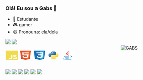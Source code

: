 ### Olá! Eu sou a Gabs 💜

- 🌱 Estudante
- 🎮 gamer
- 😄 Pronouns: ela/dela

<div>
  <img width="42%" src="https://github-readme-stats.vercel.app/api?username=gabriellama&show_icons=true&theme=material-palenight">
  <img width="32%" src="https://github-readme-stats.vercel.app/api/top-langs/?username=gabriellama&layout=compact&theme=material-palenight">
</div>
<div>
  <img align="right" alt="GABS" height="140" width="140"src="https://cdn.discordapp.com/attachments/1007706378124664843/1159218592202625026/picasion.com_187d6f8437a65b0636b4aa8b4e45479b.gif?ex=65303971&is=651dc471&hm=7478caff8e74e18d297c3c1b78afb9641b1b63a285250ba9208acce24096bdaf&"> 
</div>

<div style="display: inline_block"><br>
  <img align="center" alt="Js" height="30" width="40" src="https://raw.githubusercontent.com/devicons/devicon/master/icons/javascript/javascript-plain.svg">
  <img align="center" alt="HTML" height="30" width="40" src="https://raw.githubusercontent.com/devicons/devicon/master/icons/html5/html5-original.svg">
  <img align="center" alt="CSS" height="30" width="40" src="https://raw.githubusercontent.com/devicons/devicon/master/icons/css3/css3-original.svg">
  <img align="center" alt="Python" height="30" width="40" src="https://raw.githubusercontent.com/devicons/devicon/master/icons/python/python-original.svg">
  <img align="center" alt="CSS" height="30" width="40" src="https://raw.githubusercontent.com/devicons/devicon/master/icons/java/java-original.svg">
</div>

##

<div>
  <a href="https://instagram.com/gabscornio_" target="_blank"><img src="https://img.shields.io/badge/-Instagram-%23E4405F?style=for-the-badge&logo=instagram&logoColor=white" target="_blank"></a>
  <a href="https://twitter.com/gabsdev_" target="blank"><img src="https://img.shields.io/badge/Twitter-1DA1F2?style=for-the-badge&logo=twitter&logoColor=white" target="_blank"></a>
 	<a href="https://www.twitch.tv/gabscornio_" target="_blank"><img src="https://img.shields.io/badge/Twitch-9146FF?style=for-the-badge&logo=twitch&logoColor=white" target="_blank"></a>
  <a href="https://discord.gg/efMhARxQzH" target="_blank"><img src="https://img.shields.io/badge/Discord-7289DA?style=for-the-badge&logo=discord&logoColor=white" target="_blank"></a> 
  <a href = "mailto:contato.gabriellama@gmail.com"><img src="https://img.shields.io/badge/-Gmail-%23333?style=for-the-badge&logo=gmail&logoColor=white" target="_blank"></a>
  <a href="https://www.linkedin.com/in/gabriella-martins-alvares-2100aab0/" target="_blank"><img src="https://img.shields.io/badge/-LinkedIn-%230077B5?style=for-the-badge&logo=linkedin&logoColor=white" target="_blank"></a> 
</div>

